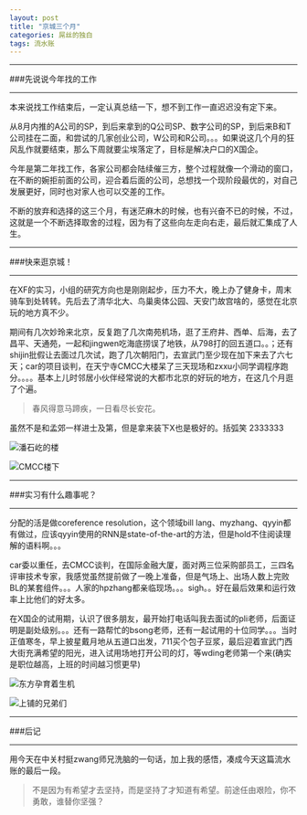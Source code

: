 ```yaml
---
layout: post
title: "京城三个月"
categories: 屌丝的独白
tags: 流水账
---
```


---

###先说说今年找的工作

---
本来说找工作结束后，一定认真总结一下，想不到工作一直迟迟没有定下来。

从8月内推的A公司的SP，到后来拿到的Q公司SP、数字公司的SP，到后来B和T公司挂在二面，和尝试的几家创业公司，W公司和R公司。。。如果说这几个月的狂风乱作就要结束，那么下周就要尘埃落定了，目标是解决户口的X国企。

今年是第二年找工作，各家公司都会陆续催三方，整个过程就像一个滑动的窗口，在不断的婉拒前面的公司，迎合着后面的公司，总想找一个现阶段最优的，对自己发展更好，同时也对家人也可以交差的工作。

不断的放弃和选择的这三个月，有迷茫麻木的时候，也有兴奋不已的时候，不过，这就是一个不断选择取舍的过程，因为有了这些向左走向右走，最后就汇集成了人生。

---

###快来逛京城！

---
在XF的实习，小组的研究方向也是刚刚起步，压力不大，晚上办了健身卡，周末骑车到处转转。先后去了清华北大、鸟巢奥体公园、天安门故宫啥的，感觉在北京玩的地方真不少。

期间有几次妙玲来北京，反复跑了几次南苑机场，逛了王府井、西单、后海，去了昌平、天通苑，一起和jingwen吃海底捞误了地铁，从798打的回五道口。。；还有shijin批假让去面过几次试，跑了几次朝阳门，去宣武门至少现在加下来去了六七天；car的项目谈判，在天宁寺CMCC大楼呆了三天现场和zxxu小同学调程序跑分。。。。基本上儿时邻居小伙伴经常说的大都市北京的好玩的地方，在这几个月逛了个遍。

>春风得意马蹄疾，一日看尽长安花。 

虽然不是和孟郊一样进士及第，但是拿来装下X也是极好的。括弧笑 2333333

![潘石屹的楼](http://7xlhxb.com1.z0.glb.clouddn.com/569875500931372042.jpg)

![CMCC楼下](http://7xlhxb.com1.z0.glb.clouddn.com/724975430832131241.jpg)

---

###实习有什么趣事呢？

---
分配的活是做coreference resolution，这个领域bill lang、myzhang、qyyin都有做过，应该qyyin使用的RNN是state-of-the-art的方法，但是hold不住阅读理解的语料啊。。。

car委以重任，去CMCC谈判，在国际金融大厦，面对两三位采购部员工，三四名评审技术专家，我感觉虽然提前做了一晚上准备，但是气场上、出场人数上完败BL的某套组件。。。人家的hpzhang都亲临现场。。。sigh。。好在最后效果和运行效率上比他们的好太多。

在X国企的试用期，认识了很多朋友，最开始打电话叫我去面试的pli老师，后面证明是副处级别。。。还有一路帮忙的bsong老师，还有一起试用的十位同学。。。当时正值寒冬，早上披星戴月地从五道口出发，711买个包子豆浆，最后迎着宣武门西大街充满希望的阳光，进入试用场地打开公司的灯，等wding老师第一个来(确实是职位越高，上班的时间越习惯更早)

![东方孕育着生机](http://7xlhxb.com1.z0.glb.clouddn.com/117343104877257173.jpg)

![上铺的兄弟们](http://7xlhxb.com1.z0.glb.clouddn.com/872057662182934536.jpg)

---
###后记

---

用今天在中关村挺zwang师兄洗脑的一句话，加上我的感悟，凑成今天这篇流水账的最后一段。

>不是因为有希望才去坚持，而是坚持了才知道有希望。前途任由艰险，你不勇敢，谁替你坚强？

